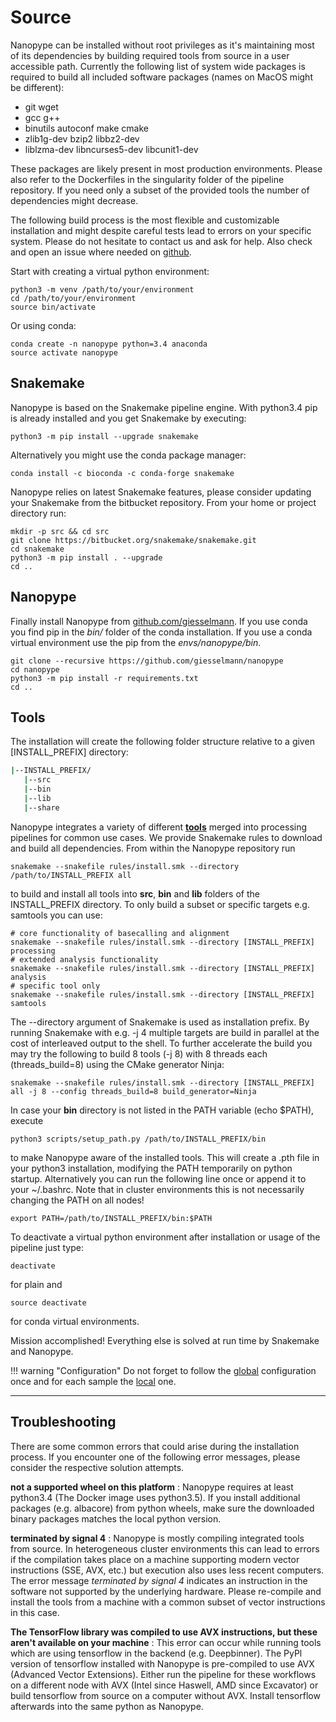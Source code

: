 # Source

Nanopype can be installed without root privileges as it's maintaining most of its dependencies by building required tools from source in a user accessible path. Currently the following list of system wide packages is required to build all included software packages (names on MacOS might be different):

* git wget
* gcc g++
* binutils autoconf make cmake
* zlib1g-dev bzip2 libbz2-dev
* liblzma-dev libncurses5-dev libcunit1-dev

These packages are likely present in most production environments. Please also refer to the Dockerfiles in the singularity folder of the pipeline repository. If you need only a subset of the provided tools the number of dependencies might decrease.

The following build process is the most flexible and customizable installation and might despite careful tests lead to errors on your specific system. Please do not hesitate to contact us and ask for help. Also check and open an issue where needed on [github](https://github.com/giesselmann/nanopype/issues).

Start with creating a virtual python environment:

```
python3 -m venv /path/to/your/environment
cd /path/to/your/environment
source bin/activate
```

Or using conda:

```
conda create -n nanopype python=3.4 anaconda
source activate nanopype

```

## Snakemake

Nanopype is based on the Snakemake pipeline engine. With python3.4 pip is already installed and you get Snakemake by executing:

```
python3 -m pip install --upgrade snakemake
```

Alternatively you might use the conda package manager:

```
conda install -c bioconda -c conda-forge snakemake
```

Nanopype relies on latest Snakemake features, please consider updating your Snakemake from the bitbucket repository. From your home or project directory run:

```
mkdir -p src && cd src
git clone https://bitbucket.org/snakemake/snakemake.git
cd snakemake
python3 -m pip install . --upgrade
cd ..
```

## Nanopype
Finally install Nanopype from [github.com/giesselmann](https://github.com/giesselmann/nanopype/). If you use conda you find pip in the *bin/* folder of the conda installation. If you use a conda virtual environment use the pip from the *envs/nanopype/bin*.

```
git clone --recursive https://github.com/giesselmann/nanopype
cd nanopype
python3 -m pip install -r requirements.txt
cd ..
```

## Tools

The installation will create the following folder structure relative to a given [INSTALL_PREFIX] directory:

```sh
|--INSTALL_PREFIX/
   |--src
   |--bin
   |--lib
   |--share
```

Nanopype integrates a variety of different **[tools](../tools.md)** merged into processing pipelines for common use cases. We provide Snakemake rules to download and build all dependencies. From within the Nanopype repository run

    snakemake --snakefile rules/install.smk --directory /path/to/INSTALL_PREFIX all

to build and install all tools into **src**, **bin** and **lib** folders of the INSTALL_PREFIX directory. To only build a subset or specific targets e.g. samtools you can use:

    # core functionality of basecalling and alignment
    snakemake --snakefile rules/install.smk --directory [INSTALL_PREFIX] processing
    # extended analysis functionality
    snakemake --snakefile rules/install.smk --directory [INSTALL_PREFIX] analysis
    # specific tool only
    snakemake --snakefile rules/install.smk --directory [INSTALL_PREFIX] samtools

The --directory argument of Snakemake is used as installation prefix. By running Snakemake with e.g. -j 4 multiple targets are build in parallel at the cost of interleaved output to the shell. To further accelerate the build you may try the following to build 8 tools (-j 8) with 8 threads each (threads_build=8) using the CMake generator Ninja:

    snakemake --snakefile rules/install.smk --directory [INSTALL_PREFIX] all -j 8 --config threads_build=8 build_generator=Ninja

In case your **bin** directory is not listed in the PATH variable (echo $PATH), execute

    python3 scripts/setup_path.py /path/to/INSTALL_PREFIX/bin

to make Nanopype aware of the installed tools. This will create a .pth file in your python3 installation, modifying the PATH temporarily on python startup. Alternatively you can run the following line once or append it to your ~/.bashrc. Note that in cluster environments this is not necessarily changing the PATH on all nodes!

    export PATH=/path/to/INSTALL_PREFIX/bin:$PATH

To deactivate a virtual python environment after installation or usage of the pipeline just type:

```
deactivate
```

for plain and

```
source deactivate
```

for conda virtual environments.

Mission accomplished! Everything else is solved at run time by Snakemake and Nanopype.

!!! warning "Configuration"
    Do not forget to follow the [global](configuration.md) configuration once and for each sample the [local](../usage/general.md) one.


***

## Troubleshooting
There are some common errors that could arise during the installation process. If you encounter one of the following error messages, please consider the respective solution attempts.

**not a supported wheel on this platform**
:   Nanopype requires at least python3.4 (The Docker image uses python3.5). If you install additional packages (e.g. albacore) from python wheels, make sure the downloaded binary packages matches the local python version.

**terminated by signal 4**
:   Nanopype is mostly compiling integrated tools from source. In heterogeneous cluster environments this can lead to errors if the compilation takes place on a machine supporting modern vector instructions (SSE, AVX, etc.) but execution also uses less recent computers. The error message *terminated by signal 4* indicates an instruction in the software not supported by the underlying hardware. Please re-compile and install the tools from a machine with a common subset of vector instructions in this case.

**The TensorFlow library was compiled to use AVX instructions, but these aren't available on your machine**
:   This error can occur while running tools which are using tensorflow in the backend (e.g. Deepbinner). The PyPl version of tensorflow installed with Nanopype is pre-compiled to use AVX (Advanced Vector Extensions). Either run the pipeline for these workflows on a different node with AVX (Intel since Haswell, AMD since Excavator) or build tensorflow from source on a computer without AVX. Install tensorflow afterwards into the same python as Nanopype.
